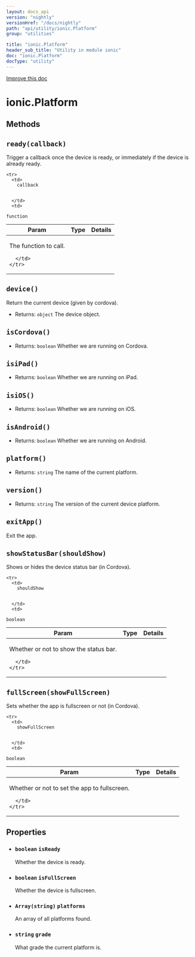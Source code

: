 ```yaml
---
layout: docs_api
version: "nightly"
versionHref: "/docs/nightly"
path: "api/utility/ionic.Platform"
group: "utilities"

title: "ionic.Platform"
header_sub_title: "Utility in module ionic"
doc: "ionic.Platform"
docType: "utility"
---
```


<div class="improve-docs">
  <a href='http://github.com/driftyco/ionic/edit/master/js/utils/platform.js#L3'>
    Improve this doc
  </a>
</div>




<h1 class="api-title">

  ionic.Platform



</h1>
















  

  
## Methods

<div id="ready"></div>
<h2>
  <code>ready(callback)</code>

</h2>

Trigger a callback once the device is ready,
or immediately if the device is already ready.



<table class="table" style="margin:0;">
  <thead>
    <tr>
      <th>Param</th>
      <th>Type</th>
      <th>Details</th>
    </tr>
  </thead>
  <tbody>
    
    <tr>
      <td>
        callback
        
        
      </td>
      <td>
        
  <code>function</code>
      </td>
      <td>
        <p>The function to call.</p>

        
      </td>
    </tr>
    
  </tbody>
</table>









<div id="device"></div>
<h2>
  <code>device()</code>

</h2>

Return the current device (given by cordova).






* Returns: 
  <code>object</code> The device object.




<div id="isCordova"></div>
<h2>
  <code>isCordova()</code>

</h2>








* Returns: 
  <code>boolean</code> Whether we are running on Cordova.




<div id="isiPad"></div>
<h2>
  <code>isiPad()</code>

</h2>








* Returns: 
  <code>boolean</code> Whether we are running on iPad.




<div id="isiOS"></div>
<h2>
  <code>isiOS()</code>

</h2>








* Returns: 
  <code>boolean</code> Whether we are running on iOS.




<div id="isAndroid"></div>
<h2>
  <code>isAndroid()</code>

</h2>








* Returns: 
  <code>boolean</code> Whether we are running on Android.




<div id="platform"></div>
<h2>
  <code>platform()</code>

</h2>








* Returns: 
  <code>string</code> The name of the current platform.




<div id="version"></div>
<h2>
  <code>version()</code>

</h2>








* Returns: 
  <code>string</code> The version of the current device platform.




<div id="exitApp"></div>
<h2>
  <code>exitApp()</code>

</h2>

Exit the app.









<div id="showStatusBar"></div>
<h2>
  <code>showStatusBar(shouldShow)</code>

</h2>

Shows or hides the device status bar (in Cordova).



<table class="table" style="margin:0;">
  <thead>
    <tr>
      <th>Param</th>
      <th>Type</th>
      <th>Details</th>
    </tr>
  </thead>
  <tbody>
    
    <tr>
      <td>
        shouldShow
        
        
      </td>
      <td>
        
  <code>boolean</code>
      </td>
      <td>
        <p>Whether or not to show the status bar.</p>

        
      </td>
    </tr>
    
  </tbody>
</table>









<div id="fullScreen"></div>
<h2>
  <code>fullScreen(showFullScreen)</code>

</h2>

Sets whether the app is fullscreen or not (in Cordova).



<table class="table" style="margin:0;">
  <thead>
    <tr>
      <th>Param</th>
      <th>Type</th>
      <th>Details</th>
    </tr>
  </thead>
  <tbody>
    
    <tr>
      <td>
        showFullScreen
        
        
      </td>
      <td>
        
  <code>boolean</code>
      </td>
      <td>
        <p>Whether or not to set the app to fullscreen.</p>

        
      </td>
    </tr>
    
  </tbody>
</table>








  
  
<h2 id="properties">Properties</h2>

* <h3>
  <code>boolean</code> <code>isReady</code></h3>

  Whether the device is ready.

  



* <h3>
  <code>boolean</code> <code>isFullScreen</code></h3>

  Whether the device is fullscreen.

  



* <h3>
  <code>Array(string)</code> <code>platforms</code></h3>

  An array of all platforms found.

  



* <h3>
  <code>string</code> <code>grade</code></h3>

  What grade the current platform is.

  

</ul>






